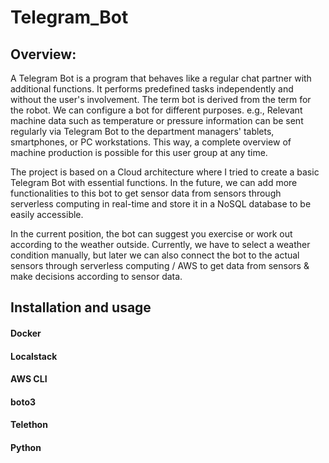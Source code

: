 # Telegram_Bot
## Overview:
A Telegram Bot is a program that behaves like a regular chat partner with additional functions. It performs predefined tasks independently and without the user's involvement. The term bot is derived from the term for the robot. We can configure a bot for different purposes. e.g., Relevant machine data such as temperature or pressure information can be sent regularly via Telegram Bot to the department managers' tablets, smartphones, or PC workstations. This way, a complete overview of machine production is possible for this user group at any time.

The project is based on a Cloud architecture where I tried to create a basic Telegram Bot with essential functions. In the future, we can add more functionalities to this bot to get sensor data from sensors through serverless computing in real-time and store it in a NoSQL database to be easily accessible.

In the current position, the bot can suggest you exercise or work out according to the weather outside. Currently, we have to select a weather condition manually, but later we can also connect the bot to the actual sensors through serverless computing / AWS to get data from sensors & make decisions according to sensor data. 

## Installation and usage
#### Docker
#### Localstack
#### AWS CLI
#### boto3
#### Telethon
#### Python

